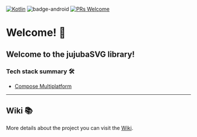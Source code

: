[![Kotlin](https://img.shields.io/badge/kotlin-1.9.23-blue.svg?logo=kotlin)](http://kotlinlang.org)
![badge-android](http://img.shields.io/badge/platform-android-6EDB8D.svg?style=flat)
[![PRs Welcome](https://img.shields.io/badge/PRs-welcome-brightgreen.svg)](https://github.com/gabrielbmoro/MovieDB-Android/issues)

# Welcome! 👋

Welcome to the jujubaSVG library!
---

### Tech stack summary 🛠️

- [Compose Multiplatform](https://www.jetbrains.com/lp/compose-multiplatform)

---

## Wiki 📚

More details about the project you can visit the [Wiki](https://github.com/gabrielbmoro/MovieDB-Android/wiki). 
